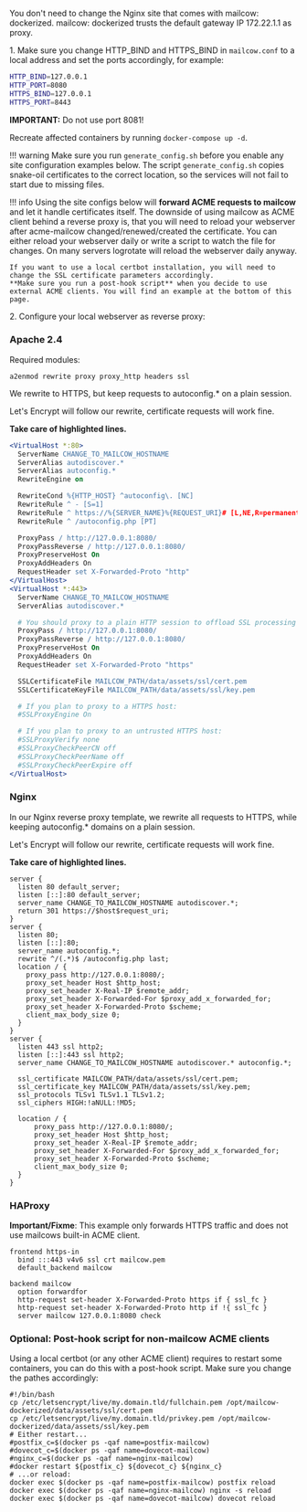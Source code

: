 You don't need to change the Nginx site that comes with mailcow: dockerized.
mailcow: dockerized trusts the default gateway IP 172.22.1.1 as proxy.

1\. Make sure you change HTTP_BIND and HTTPS_BIND in `mailcow.conf` to a local address and set the ports accordingly, for example:
``` bash
HTTP_BIND=127.0.0.1
HTTP_PORT=8080
HTTPS_BIND=127.0.0.1
HTTPS_PORT=8443
```
**IMPORTANT:** Do not use port 8081!

Recreate affected containers by running `docker-compose up -d`.

!!! warning
    Make sure you run `generate_config.sh` before you enable any site configuration examples below.
    The script `generate_config.sh` copies snake-oil certificates to the correct location, so the services will not fail to start due to missing files.

!!! info
    Using the site configs below will **forward ACME requests to mailcow** and let it handle certificates itself.
    The downside of using mailcow as ACME client behind a reverse proxy is, that you will need to reload your webserver after acme-mailcow changed/renewed/created the certificate. You can either reload your webserver daily or write a script to watch the file for changes.
    On many servers logrotate will reload the webserver daily anyway.

    If you want to use a local certbot installation, you will need to change the SSL certificate parameters accordingly.
    **Make sure you run a post-hook script** when you decide to use external ACME clients. You will find an example at the bottom of this page.


2\. Configure your local webserver as reverse proxy:

### Apache 2.4
Required modules:
```
a2enmod rewrite proxy proxy_http headers ssl
```
We rewrite to HTTPS, but keep requests to autoconfig.* on a plain session.

Let's Encrypt will follow our rewrite, certificate requests will work fine.

**Take care of highlighted lines.**

``` apache hl_lines="2 12 13 19 23 24 29 30"
<VirtualHost *:80>
  ServerName CHANGE_TO_MAILCOW_HOSTNAME
  ServerAlias autodiscover.*
  ServerAlias autoconfig.*
  RewriteEngine on

  RewriteCond %{HTTP_HOST} ^autoconfig\. [NC]
  RewriteRule ^ - [S=1]
  RewriteRule ^ https://%{SERVER_NAME}%{REQUEST_URI}# [L,NE,R=permanent]
  RewriteRule ^ /autoconfig.php [PT]

  ProxyPass / http://127.0.0.1:8080/
  ProxyPassReverse / http://127.0.0.1:8080/
  ProxyPreserveHost On
  ProxyAddHeaders On
  RequestHeader set X-Forwarded-Proto "http"
</VirtualHost>
<VirtualHost *:443>
  ServerName CHANGE_TO_MAILCOW_HOSTNAME
  ServerAlias autodiscover.*

  # You should proxy to a plain HTTP session to offload SSL processing
  ProxyPass / http://127.0.0.1:8080/
  ProxyPassReverse / http://127.0.0.1:8080/
  ProxyPreserveHost On
  ProxyAddHeaders On
  RequestHeader set X-Forwarded-Proto "https"

  SSLCertificateFile MAILCOW_PATH/data/assets/ssl/cert.pem
  SSLCertificateKeyFile MAILCOW_PATH/data/assets/ssl/key.pem

  # If you plan to proxy to a HTTPS host:
  #SSLProxyEngine On

  # If you plan to proxy to an untrusted HTTPS host:
  #SSLProxyVerify none
  #SSLProxyCheckPeerCN off
  #SSLProxyCheckPeerName off
  #SSLProxyCheckPeerExpire off
</VirtualHost>
```

### Nginx
In our Nginx reverse proxy template, we rewrite all requests to HTTPS, while keeping autoconfig.* domains on a plain session.

Let's Encrypt will follow our rewrite, certificate requests will work fine.

**Take care of highlighted lines.**

``` hl_lines="4 13 24 26 27"
server {
  listen 80 default_server;
  listen [::]:80 default_server;
  server_name CHANGE_TO_MAILCOW_HOSTNAME autodiscover.*;
  return 301 https://$host$request_uri;
}
server {
  listen 80;
  listen [::]:80;
  server_name autoconfig.*;
  rewrite ^/(.*)$ /autoconfig.php last;
  location / {
    proxy_pass http://127.0.0.1:8080/;
    proxy_set_header Host $http_host;
    proxy_set_header X-Real-IP $remote_addr;
    proxy_set_header X-Forwarded-For $proxy_add_x_forwarded_for;
    proxy_set_header X-Forwarded-Proto $scheme;
    client_max_body_size 0;
  }
}
server {
  listen 443 ssl http2;
  listen [::]:443 ssl http2;
  server_name CHANGE_TO_MAILCOW_HOSTNAME autodiscover.* autoconfig.*;

  ssl_certificate MAILCOW_PATH/data/assets/ssl/cert.pem;
  ssl_certificate_key MAILCOW_PATH/data/assets/ssl/key.pem;
  ssl_protocols TLSv1 TLSv1.1 TLSv1.2;
  ssl_ciphers HIGH:!aNULL:!MD5;

  location / {
      proxy_pass http://127.0.0.1:8080/;
      proxy_set_header Host $http_host;
      proxy_set_header X-Real-IP $remote_addr;
      proxy_set_header X-Forwarded-For $proxy_add_x_forwarded_for;
      proxy_set_header X-Forwarded-Proto $scheme;
      client_max_body_size 0;
  }
}
```

### HAProxy

**Important/Fixme**: This example only forwards HTTPS traffic and does not use mailcows built-in ACME client.

```
frontend https-in
  bind :::443 v4v6 ssl crt mailcow.pem
  default_backend mailcow

backend mailcow
  option forwardfor
  http-request set-header X-Forwarded-Proto https if { ssl_fc }
  http-request set-header X-Forwarded-Proto http if !{ ssl_fc }
  server mailcow 127.0.0.1:8080 check
```

### Optional: Post-hook script for non-mailcow ACME clients

Using a local certbot (or any other ACME client) requires to restart some containers, you can do this with a post-hook script.
Make sure you change the pathes accordingly:
```
#!/bin/bash
cp /etc/letsencrypt/live/my.domain.tld/fullchain.pem /opt/mailcow-dockerized/data/assets/ssl/cert.pem
cp /etc/letsencrypt/live/my.domain.tld/privkey.pem /opt/mailcow-dockerized/data/assets/ssl/key.pem
# Either restart...
#postfix_c=$(docker ps -qaf name=postfix-mailcow)
#dovecot_c=$(docker ps -qaf name=dovecot-mailcow)
#nginx_c=$(docker ps -qaf name=nginx-mailcow)
#docker restart ${postfix_c} ${dovecot_c} ${nginx_c}
# ...or reload:
docker exec $(docker ps -qaf name=postfix-mailcow) postfix reload
docker exec $(docker ps -qaf name=nginx-mailcow) nginx -s reload
docker exec $(docker ps -qaf name=dovecot-mailcow) dovecot reload
```

